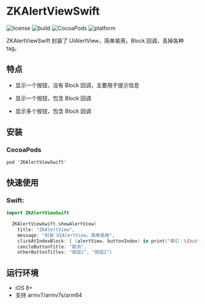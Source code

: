 # ZKAlertViewSwift

![license](https://img.shields.io/badge/license-MIT-brightgreen.svg)
![build](https://travis-ci.org/WangWenzhuang/ZKAlertViewSwift.svg?branch=master)
![CocoaPods](https://img.shields.io/badge/pod-v1.1-brightgreen.svg)
![platform](https://img.shields.io/badge/platform-iOS-brightgreen.svg)

ZKAlertViewSwift 封装了 UIAlertView，简单易用，Block 回调，丢掉各种 tag。

## 特点

*	显示一个按钮，没有 Block 回调，主要用于提示信息

*	显示一个按钮，包含 Block 回调

*	显示多个按钮，包含 Block 回调

## 安装

### CocoaPods

```pod 'ZKAlertViewSwift'```

## 快速使用

### Swift:

```swift
import ZKAlertViewSwift
```

```swift
  ZKAlertViewSwift.showAlertView(
  	title: "ZKAlertView",
  	message: "封装 UIAlertView，简单易用",
  	clickAtIndexBlock: { (alertView, buttonIndex) in print("索引：\(buttonIndex)") }, 
  	cancleButtonTitle: "取消", 
  	otherButtonTitles: "按钮1", "按钮2")
```

## 运行环境
- iOS 8+
- 支持 armv7/armv7s/arm64
